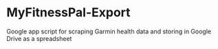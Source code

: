 # MyFitnessPal-Export
Google app script for scraping Garmin health data and storing in Google Drive as a spreadsheet
